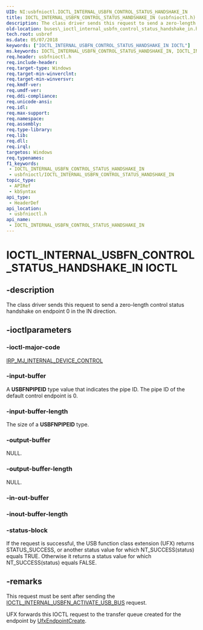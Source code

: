 ```yaml
---
UID: NI:usbfnioctl.IOCTL_INTERNAL_USBFN_CONTROL_STATUS_HANDSHAKE_IN
title: IOCTL_INTERNAL_USBFN_CONTROL_STATUS_HANDSHAKE_IN (usbfnioctl.h)
description: The class driver sends this request to send a zero-length control status handshake on endpoint 0 in the IN direction.
old-location: buses\_ioctl_internal_usbfn_control_status_handshake_in.htm
tech.root: usbref
ms.date: 05/07/2018
keywords: ["IOCTL_INTERNAL_USBFN_CONTROL_STATUS_HANDSHAKE_IN IOCTL"]
ms.keywords: IOCTL_INTERNAL_USBFN_CONTROL_STATUS_HANDSHAKE_IN, IOCTL_INTERNAL_USBFN_CONTROL_STATUS_HANDSHAKE_IN control, IOCTL_INTERNAL_USBFN_CONTROL_STATUS_HANDSHAKE_IN control code [Buses], buses._ioctl_internal_usbfn_control_status_handshake_in, usbfnioctl/IOCTL_INTERNAL_USBFN_CONTROL_STATUS_HANDSHAKE_IN
req.header: usbfnioctl.h
req.include-header: 
req.target-type: Windows
req.target-min-winverclnt: 
req.target-min-winversvr: 
req.kmdf-ver: 
req.umdf-ver: 
req.ddi-compliance: 
req.unicode-ansi: 
req.idl: 
req.max-support: 
req.namespace: 
req.assembly: 
req.type-library: 
req.lib: 
req.dll: 
req.irql: 
targetos: Windows
req.typenames: 
f1_keywords:
 - IOCTL_INTERNAL_USBFN_CONTROL_STATUS_HANDSHAKE_IN
 - usbfnioctl/IOCTL_INTERNAL_USBFN_CONTROL_STATUS_HANDSHAKE_IN
topic_type:
 - APIRef
 - kbSyntax
api_type:
 - HeaderDef
api_location:
 - usbfnioctl.h
api_name:
 - IOCTL_INTERNAL_USBFN_CONTROL_STATUS_HANDSHAKE_IN
---
```


# IOCTL_INTERNAL_USBFN_CONTROL_STATUS_HANDSHAKE_IN IOCTL


## -description

The class driver sends this request to send a zero-length control status handshake on endpoint 0 in the IN direction.

## -ioctlparameters

### -ioctl-major-code

[IRP_MJ_INTERNAL_DEVICE_CONTROL](/windows-hardware/drivers/kernel/irp-mj-internal-device-control)

### -input-buffer

A <b>USBFNPIPEID</b> type value that indicates the pipe ID. The pipe ID of the default control endpoint is 0.

### -input-buffer-length

The size of a <b>USBFNPIPEID</b> type.

### -output-buffer

NULL.

### -output-buffer-length

NULL.

### -in-out-buffer

### -inout-buffer-length

### -status-block

If the request is successful, the USB function class extension (UFX) returns STATUS_SUCCESS, or another status value for which NT_SUCCESS(status) equals TRUE. Otherwise it returns a status value for which NT_SUCCESS(status) equals FALSE.

## -remarks

This request must be sent after sending the <a href="/windows-hardware/drivers/ddi/usbfnioctl/ni-usbfnioctl-ioctl_internal_usbfn_activate_usb_bus">IOCTL_INTERNAL_USBFN_ACTIVATE_USB_BUS</a> request.

UFX forwards this IOCTL request to the transfer queue created for the endpoint by <a href="/windows-hardware/drivers/ddi/ufxclient/nf-ufxclient-ufxendpointcreate">UfxEndpointCreate</a>.
